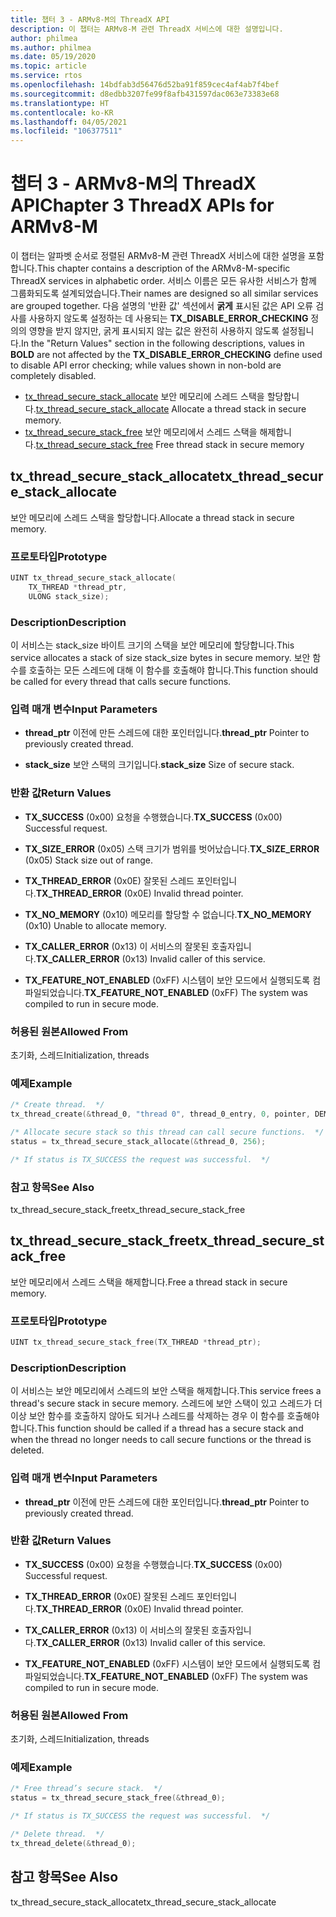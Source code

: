 ```yaml
---
title: 챕터 3 - ARMv8-M의 ThreadX API
description: 이 챕터는 ARMv8-M 관련 ThreadX 서비스에 대한 설명입니다.
author: philmea
ms.author: philmea
ms.date: 05/19/2020
ms.topic: article
ms.service: rtos
ms.openlocfilehash: 14bdfab3d56476d52ba91f859cec4af4ab7f4bef
ms.sourcegitcommit: d8edbb3207fe99f8afb431597dac063e73383e68
ms.translationtype: HT
ms.contentlocale: ko-KR
ms.lasthandoff: 04/05/2021
ms.locfileid: "106377511"
---
```

# <a name="chapter-3--threadx-apis-for-armv8-m"></a><span data-ttu-id="489c0-103">챕터 3 - ARMv8-M의 ThreadX API</span><span class="sxs-lookup"><span data-stu-id="489c0-103">Chapter 3  ThreadX APIs for ARMv8-M</span></span>

<span data-ttu-id="489c0-104">이 챕터는 알파벳 순서로 정렬된 ARMv8-M 관련 ThreadX 서비스에 대한 설명을 포함합니다.</span><span class="sxs-lookup"><span data-stu-id="489c0-104">This chapter contains a description of the ARMv8-M-specific ThreadX services in alphabetic order.</span></span> <span data-ttu-id="489c0-105">서비스 이름은 모든 유사한 서비스가 함께 그룹화되도록 설계되었습니다.</span><span class="sxs-lookup"><span data-stu-id="489c0-105">Their names are designed so all similar services are grouped together.</span></span> <span data-ttu-id="489c0-106">다음 설명의 '반환 값' 섹션에서 **굵게** 표시된 값은 API 오류 검사를 사용하지 않도록 설정하는 데 사용되는 **TX_DISABLE_ERROR_CHECKING** 정의의 영향을 받지 않지만, 굵게 표시되지 않는 값은 완전히 사용하지 않도록 설정됩니다.</span><span class="sxs-lookup"><span data-stu-id="489c0-106">In the "Return Values" section in the following descriptions, values in **BOLD** are not affected by the **TX_DISABLE_ERROR_CHECKING** define used to disable API error checking; while values shown in non-bold are completely disabled.</span></span>

- <span data-ttu-id="489c0-107">[tx_thread_secure_stack_allocate](#tx_thread_secure_stack_allocate) 보안 메모리에 스레드 스택을 할당합니다.</span><span class="sxs-lookup"><span data-stu-id="489c0-107">[tx_thread_secure_stack_allocate](#tx_thread_secure_stack_allocate) Allocate a thread stack in secure memory.</span></span>
- <span data-ttu-id="489c0-108">[tx_thread_secure_stack_free](#tx_thread_secure_stack_free) 보안 메모리에서 스레드 스택을 해제합니다.</span><span class="sxs-lookup"><span data-stu-id="489c0-108">[tx_thread_secure_stack_free](#tx_thread_secure_stack_free) Free thread stack in secure memory</span></span>

## <a name="tx_thread_secure_stack_allocate"></a><span data-ttu-id="489c0-109">tx_thread_secure_stack_allocate</span><span class="sxs-lookup"><span data-stu-id="489c0-109">tx_thread_secure_stack_allocate</span></span>

<span data-ttu-id="489c0-110">보안 메모리에 스레드 스택을 할당합니다.</span><span class="sxs-lookup"><span data-stu-id="489c0-110">Allocate a thread stack in secure memory.</span></span>

### <a name="prototype"></a><span data-ttu-id="489c0-111">프로토타입</span><span class="sxs-lookup"><span data-stu-id="489c0-111">Prototype</span></span>

```c
UINT tx_thread_secure_stack_allocate(
    TX_THREAD *thread_ptr, 
    ULONG stack_size);
```

### <a name="description"></a><span data-ttu-id="489c0-112">Description</span><span class="sxs-lookup"><span data-stu-id="489c0-112">Description</span></span>

<span data-ttu-id="489c0-113">이 서비스는 stack_size 바이트 크기의 스택을 보안 메모리에 할당합니다.</span><span class="sxs-lookup"><span data-stu-id="489c0-113">This service allocates a stack of size stack_size bytes in secure memory.</span></span> <span data-ttu-id="489c0-114">보안 함수를 호출하는 모든 스레드에 대해 이 함수를 호출해야 합니다.</span><span class="sxs-lookup"><span data-stu-id="489c0-114">This function should be called for every thread that calls secure functions.</span></span>

### <a name="input-parameters"></a><span data-ttu-id="489c0-115">입력 매개 변수</span><span class="sxs-lookup"><span data-stu-id="489c0-115">Input Parameters</span></span>

- <span data-ttu-id="489c0-116">**thread_ptr** 이전에 만든 스레드에 대한 포인터입니다.</span><span class="sxs-lookup"><span data-stu-id="489c0-116">**thread_ptr** Pointer to previously created thread.</span></span>

- <span data-ttu-id="489c0-117">**stack_size** 보안 스택의 크기입니다.</span><span class="sxs-lookup"><span data-stu-id="489c0-117">**stack_size** Size of secure stack.</span></span>

### <a name="return-values"></a><span data-ttu-id="489c0-118">반환 값</span><span class="sxs-lookup"><span data-stu-id="489c0-118">Return Values</span></span>

- <span data-ttu-id="489c0-119">**TX_SUCCESS** (0x00) 요청을 수행했습니다.</span><span class="sxs-lookup"><span data-stu-id="489c0-119">**TX_SUCCESS** (0x00) Successful request.</span></span>

- <span data-ttu-id="489c0-120">**TX_SIZE_ERROR** (0x05) 스택 크기가 범위를 벗어났습니다.</span><span class="sxs-lookup"><span data-stu-id="489c0-120">**TX_SIZE_ERROR** (0x05) Stack size out of range.</span></span>

- <span data-ttu-id="489c0-121">**TX_THREAD_ERROR** (0x0E) 잘못된 스레드 포인터입니다.</span><span class="sxs-lookup"><span data-stu-id="489c0-121">**TX_THREAD_ERROR** (0x0E) Invalid thread pointer.</span></span>

- <span data-ttu-id="489c0-122">**TX_NO_MEMORY** (0x10) 메모리를 할당할 수 없습니다.</span><span class="sxs-lookup"><span data-stu-id="489c0-122">**TX_NO_MEMORY** (0x10) Unable to allocate memory.</span></span>

- <span data-ttu-id="489c0-123">**TX_CALLER_ERROR** (0x13) 이 서비스의 잘못된 호출자입니다.</span><span class="sxs-lookup"><span data-stu-id="489c0-123">**TX_CALLER_ERROR** (0x13) Invalid caller of this service.</span></span>

- <span data-ttu-id="489c0-124">**TX_FEATURE_NOT_ENABLED** (0xFF) 시스템이 보안 모드에서 실행되도록 컴파일되었습니다.</span><span class="sxs-lookup"><span data-stu-id="489c0-124">**TX_FEATURE_NOT_ENABLED** (0xFF) The system was compiled to run in secure mode.</span></span>

### <a name="allowed-from"></a><span data-ttu-id="489c0-125">허용된 원본</span><span class="sxs-lookup"><span data-stu-id="489c0-125">Allowed From</span></span>

<span data-ttu-id="489c0-126">초기화, 스레드</span><span class="sxs-lookup"><span data-stu-id="489c0-126">Initialization, threads</span></span>

### <a name="example"></a><span data-ttu-id="489c0-127">예제</span><span class="sxs-lookup"><span data-stu-id="489c0-127">Example</span></span>

```c
/* Create thread.  */
tx_thread_create(&thread_0, "thread 0", thread_0_entry, 0, pointer, DEMO_STACK_SIZE, 1, 1, TX_NO_TIME_SLICE, TX_AUTO_START);

/* Allocate secure stack so this thread can call secure functions.  */
status = tx_thread_secure_stack_allocate(&thread_0, 256);

/* If status is TX_SUCCESS the request was successful.  */
```

### <a name="see-also"></a><span data-ttu-id="489c0-128">참고 항목</span><span class="sxs-lookup"><span data-stu-id="489c0-128">See Also</span></span>

<span data-ttu-id="489c0-129">tx_thread_secure_stack_free</span><span class="sxs-lookup"><span data-stu-id="489c0-129">tx_thread_secure_stack_free</span></span>

##  <a name="tx_thread_secure_stack_free"></a><span data-ttu-id="489c0-130">tx_thread_secure_stack_free</span><span class="sxs-lookup"><span data-stu-id="489c0-130">tx_thread_secure_stack_free</span></span>

<span data-ttu-id="489c0-131">보안 메모리에서 스레드 스택을 해제합니다.</span><span class="sxs-lookup"><span data-stu-id="489c0-131">Free a thread stack in secure memory.</span></span> 

### <a name="prototype"></a><span data-ttu-id="489c0-132">프로토타입</span><span class="sxs-lookup"><span data-stu-id="489c0-132">Prototype</span></span>

```c
UINT tx_thread_secure_stack_free(TX_THREAD *thread_ptr);
```

### <a name="description"></a><span data-ttu-id="489c0-133">Description</span><span class="sxs-lookup"><span data-stu-id="489c0-133">Description</span></span>

<span data-ttu-id="489c0-134">이 서비스는 보안 메모리에서 스레드의 보안 스택을 해제합니다.</span><span class="sxs-lookup"><span data-stu-id="489c0-134">This service frees a thread's secure stack in secure memory.</span></span> <span data-ttu-id="489c0-135">스레드에 보안 스택이 있고 스레드가 더 이상 보안 함수를 호출하지 않아도 되거나 스레드를 삭제하는 경우 이 함수를 호출해야 합니다.</span><span class="sxs-lookup"><span data-stu-id="489c0-135">This function should be called if a thread has a secure stack and when the thread no longer needs to call secure functions or the thread is deleted.</span></span>

### <a name="input-parameters"></a><span data-ttu-id="489c0-136">입력 매개 변수</span><span class="sxs-lookup"><span data-stu-id="489c0-136">Input Parameters</span></span>

- <span data-ttu-id="489c0-137">**thread_ptr** 이전에 만든 스레드에 대한 포인터입니다.</span><span class="sxs-lookup"><span data-stu-id="489c0-137">**thread_ptr** Pointer to previously created thread.</span></span>

### <a name="return-values"></a><span data-ttu-id="489c0-138">반환 값</span><span class="sxs-lookup"><span data-stu-id="489c0-138">Return Values</span></span>

- <span data-ttu-id="489c0-139">**TX_SUCCESS** (0x00) 요청을 수행했습니다.</span><span class="sxs-lookup"><span data-stu-id="489c0-139">**TX_SUCCESS** (0x00) Successful request.</span></span>

- <span data-ttu-id="489c0-140">**TX_THREAD_ERROR** (0x0E) 잘못된 스레드 포인터입니다.</span><span class="sxs-lookup"><span data-stu-id="489c0-140">**TX_THREAD_ERROR** (0x0E) Invalid thread pointer.</span></span>

- <span data-ttu-id="489c0-141">**TX_CALLER_ERROR** (0x13) 이 서비스의 잘못된 호출자입니다.</span><span class="sxs-lookup"><span data-stu-id="489c0-141">**TX_CALLER_ERROR** (0x13) Invalid caller of this service.</span></span>

- <span data-ttu-id="489c0-142">**TX_FEATURE_NOT_ENABLED** (0xFF) 시스템이 보안 모드에서 실행되도록 컴파일되었습니다.</span><span class="sxs-lookup"><span data-stu-id="489c0-142">**TX_FEATURE_NOT_ENABLED** (0xFF) The system was compiled to run in secure mode.</span></span>

### <a name="allowed-from"></a><span data-ttu-id="489c0-143">허용된 원본</span><span class="sxs-lookup"><span data-stu-id="489c0-143">Allowed From</span></span>

<span data-ttu-id="489c0-144">초기화, 스레드</span><span class="sxs-lookup"><span data-stu-id="489c0-144">Initialization, threads</span></span>

### <a name="example"></a><span data-ttu-id="489c0-145">예제</span><span class="sxs-lookup"><span data-stu-id="489c0-145">Example</span></span>

```c
/* Free thread’s secure stack.  */
status = tx_thread_secure_stack_free(&thread_0);

/* If status is TX_SUCCESS the request was successful.  */

/* Delete thread.  */
tx_thread_delete(&thread_0);
```

## <a name="see-also"></a><span data-ttu-id="489c0-146">참고 항목</span><span class="sxs-lookup"><span data-stu-id="489c0-146">See Also</span></span>

<span data-ttu-id="489c0-147">tx_thread_secure_stack_allocate</span><span class="sxs-lookup"><span data-stu-id="489c0-147">tx_thread_secure_stack_allocate</span></span>
